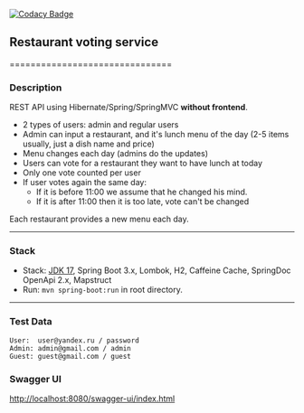[![Codacy Badge](https://app.codacy.com/project/badge/Grade/e9747374d2904318b623f49b3d72cb23)](https://app.codacy.com/gh/ProYulia/restaurant-voting/dashboard?utm_source=gh&utm_medium=referral&utm_content=&utm_campaign=Badge_grade)

## Restaurant voting service
===============================

### Description

REST API using Hibernate/Spring/SpringMVC **without frontend**.

* 2 types of users: admin and regular users
* Admin can input a restaurant, and it's lunch menu of the day (2-5 items usually, just a dish name and price)
* Menu changes each day (admins do the updates)
* Users can vote for a restaurant they want to have lunch at today
* Only one vote counted per user
* If user votes again the same day:
    - If it is before 11:00 we assume that he changed his mind.
    - If it is after 11:00 then it is too late, vote can't be changed

Each restaurant provides a new menu each day.

-------------------------------------------------------------

### Stack

- Stack: [JDK 17](http://jdk.java.net/17/), Spring Boot 3.x, Lombok, H2, Caffeine Cache, SpringDoc OpenApi 2.x,
  Mapstruct
- Run: `mvn spring-boot:run` in root directory.

-----------------------------------------------------

### Test Data

```
User:  user@yandex.ru / password
Admin: admin@gmail.com / admin
Guest: guest@gmail.com / guest
```

### Swagger UI

[http://localhost:8080/swagger-ui/index.html](http://localhost:8080/swagger-ui/index.html)
